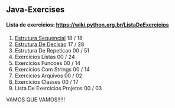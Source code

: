 ## Java-Exercises


#### Lista de exercícios: https://wiki.python.org.br/ListaDeExercicios

1. [Estrutura Sequencial](https://github.com/WendrickBarretoCardoso/Java-Exercises/tree/master/Java-sequentialStructure)         18 / 18
2. [Estrutura De Decisao](https://github.com/WendrickBarretoCardoso/Java-Exercises/tree/master/Java-decisionStructure)         17 / 28
3. Estrutura De Repeticao        00 / 51
4. Exercicios Listas            00 / 24
5. Exercicios Funcoes           00 / 14
6. Exercicios Com Strings        00 / 14
7. Exercicios Arquivos          00 / 02
8. Exercicios Classes           00 / 17
9. Lista De Exercicios  Projetos   00 / 03

VAMOS QUE VAMOS!!!!!